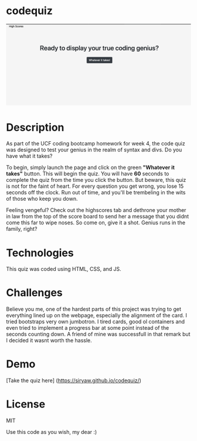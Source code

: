 # codequiz

![screenshot](screenshot.png)

# Description

As part of the UCF coding bootcamp homework for week 4, the code quiz was designed to test your genius in the realm of syntax and divs. Do you have what it takes?

To begin, simply launch the page and click on the green **"Whatever it takes"** button. This will begin the quiz. You will have **60** seconds to complete the quiz from the time you click the button. But beware, this quiz is not for the faint of heart. For every question you get wrong, you lose 15 seconds off the clock. Run out of time, and you'll be trembeling in the wits of those who keep you down.

Feeling vengeful? Check out the highscores tab and dethrone your mother in law from the top of the score board to send her a message that you didnt come this far to wipe noses. So come on, give it a shot. Genius runs in the family, right?

#  Technologies

This quiz was coded using HTML, CSS, and JS.

# Challenges

Believe you me, one of the hardest parts of this project was trying to get everything lined up on the webpage, especially the alignment of the card. I tried bootstraps very own jumbotron. I tired cards, good ol containers and even tried to implement a progress bar at some point instead of the seconds counting down. A friend of mine was successfull in that remark but I decided it wasnt worth the hassle. 

# Demo

[Take the quiz here] (https://siryaw.github.io/codequiz/)

# License

MIT 

Use this code as you wish, my dear :) 

